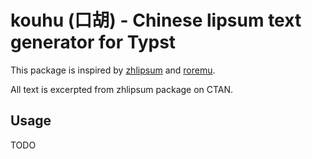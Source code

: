 # kouhu (口胡) - Chinese lipsum text generator for Typst

This package is inspired by [zhlipsum](https://ctan.org/pkg/zhlipsum) and [roremu](https://typst.app/universe/package/roremu).

All text is excerpted from zhlipsum package on CTAN.

## Usage

TODO
